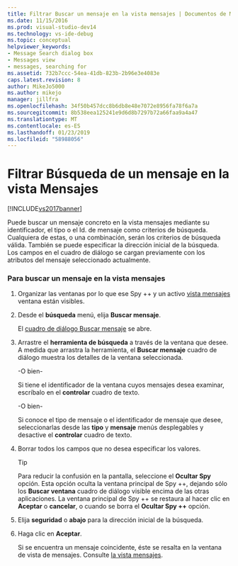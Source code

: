 ```yaml
---
title: Filtrar Buscar un mensaje en la vista mensajes | Documentos de Microsoft
ms.date: 11/15/2016
ms.prod: visual-studio-dev14
ms.technology: vs-ide-debug
ms.topic: conceptual
helpviewer_keywords:
- Message Search dialog box
- Messages view
- messages, searching for
ms.assetid: 732b7ccc-54ea-41db-823b-2b96e3e4083e
caps.latest.revision: 8
author: MikeJo5000
ms.author: mikejo
manager: jillfra
ms.openlocfilehash: 34f50b457dcc8b6db8e48e7072e8956fa78f6a7a
ms.sourcegitcommit: 8b538eea125241e9d6d8b7297b72a66faa9a4a47
ms.translationtype: MT
ms.contentlocale: es-ES
ms.lasthandoff: 01/23/2019
ms.locfileid: "58988056"
---
```

# <a name="how-to-search-for-a-message-in-messages-view"></a>Filtrar Búsqueda de un mensaje en la vista Mensajes
[!INCLUDE[vs2017banner](../includes/vs2017banner.md)]

Puede buscar un mensaje concreto en la vista mensajes mediante su identificador, el tipo o el Id. de mensaje como criterios de búsqueda. Cualquiera de estas, o una combinación, serán los criterios de búsqueda válida. También se puede especificar la dirección inicial de la búsqueda. Los campos en el cuadro de diálogo se cargan previamente con los atributos del mensaje seleccionado actualmente.  
  
### <a name="to-search-for-a-message-in-messages-view"></a>Para buscar un mensaje en la vista mensajes  
  
1. Organizar las ventanas por lo que ese Spy ++ y un activo [vista mensajes](../debugger/messages-view.md) ventana están visibles.  
  
2. Desde el **búsqueda** menú, elija **Buscar mensaje**.  
  
    El [cuadro de diálogo Buscar mensaje](../debugger/message-search-dialog-box.md) se abre.  
  
3. Arrastre el **herramienta de búsqueda** a través de la ventana que desee. A medida que arrastra la herramienta, el **Buscar mensaje** cuadro de diálogo muestra los detalles de la ventana seleccionada.  
  
    -O bien-  
  
    Si tiene el identificador de la ventana cuyos mensajes desea examinar, escríbalo en el **controlar** cuadro de texto.  
  
    -O bien-  
  
    Si conoce el tipo de mensaje o el identificador de mensaje que desee, seleccionarlas desde las **tipo** y **mensaje** menús desplegables y desactive el **controlar** cuadro de texto.  
  
4. Borrar todos los campos que no desea especificar los valores.  
  
   > [!TIP]
   >  Para reducir la confusión en la pantalla, seleccione el **Ocultar Spy** opción. Esta opción oculta la ventana principal de Spy ++, dejando sólo los **Buscar ventana** cuadro de diálogo visible encima de las otras aplicaciones. La ventana principal de Spy ++ se restaura al hacer clic en **Aceptar** o **cancelar**, o cuando se borra el **Ocultar Spy ++** opción.  
  
5. Elija **seguridad** o **abajo** para la dirección inicial de la búsqueda.  
  
6. Haga clic en **Aceptar**.  
  
   Si se encuentra un mensaje coincidente, éste se resalta en la ventana de vista de mensajes. Consulte [la vista mensajes](../debugger/messages-view.md).
